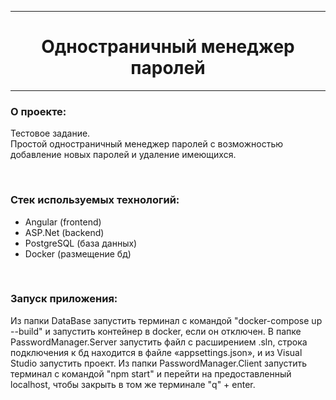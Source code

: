 <hr>
<h1 align="center">Одностраничный менеджер паролей</h1>
<hr>
<div align="left">
  <h3>О проекте:</h3>
<p>Тестовое задание. <br> Простой одностраничный менеджер паролей с возможностью добавление новых паролей и удаление имеющихся.</p>
<br>
<h3>Стек используемых технологий:</h3>
<ul>
  <li>Angular (frontend)</li>
  <li>ASP.Net (backend)</li>
  <li>PostgreSQL (база данных)</li>
  <li>Docker (размещение бд)</li>
</ul>
<br>
<h3>Запуск приложения:</h3>
<p>Из папки DataBase запустить терминал с командой "docker-compose up --build" и запустить контейнер в docker, если он отключен. В папке PasswordManager.Server запустить файл с расширением .sln, строка подключения к бд находится в файле &#171appsettings.json&#187, и из Visual Studio запустить проект.
Из папки PasswordManager.Client запустить терминал с командой "npm start" и перейти на предоставленный localhost, чтобы закрыть в том же терминале "q" + enter.</p>
</div>

